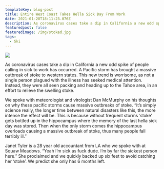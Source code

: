 ```yaml
---
templateKey: blog-post
title: Entire West Coast Takes Hella Sick Day From Work
date: 2021-01-28T18:11:23.076Z
description: As coronavirus cases take a dip in California a new odd spike of people calling in sick to work has occurred. A Pacific storm has brought a massive outbreak of stoke to western states.
featuredpost: false
featuredimage: /img/stoked.jpg
tags:
  - Ski
---
```

![](/img/stoked.jpg)

As coronavirus cases take a dip in California a new odd spike of people calling in sick to work has occurred. A Pacific storm has brought a massive outbreak of stoke to western states. This new trend is worrisome, as not a single person plagued with the illness has seeked medical attention. Instead, they were all seen packing and heading up to the Tahoe area, in an effort to relieve the swelling stoke.



We spoke with meteorologist and virologist Dan McMurphy on his thoughts on why these pacific storms cause massive outbreaks of stoke. “It’s simply science really, the longer time between natural disasters like this, the more intense the effect will be. This is because without frequent storms ‘stoke’ gets bottled up in the hippocampus where the memory of the last hella sick day was stored. Then when the only storm comes the hippocampus overloads causing a massive outbreak of stoke, thus many people fall terribly ill.”



Janet Tyler is a 28 year old accountant from LA who we spoke with at Squaw Meadows. “Yeah I’m sick as fuck dude. I’m by far the sickest person here.” She proclaimed and we quickly backed up six feet to avoid catching her ‘stoke’. We predict she only has 6 months left.
